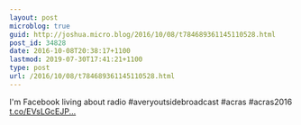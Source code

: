 ```yaml
---
layout: post
microblog: true
guid: http://joshua.micro.blog/2016/10/08/t784689361145110528.html
post_id: 34828
date: 2016-10-08T20:38:17+1100
lastmod: 2019-07-30T17:41:21+1100
type: post
url: /2016/10/08/t784689361145110528.html
---
```

I'm Facebook living about radio #averyoutsidebroadcast #acras #acras2016 [t.co/EVsLGcEJP...](https://t.co/EVsLGcEJPB)

